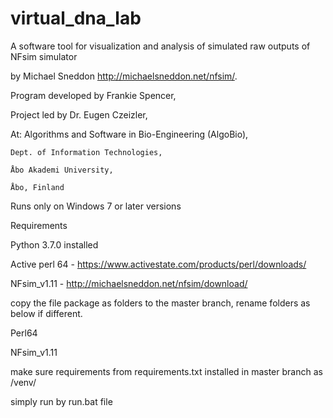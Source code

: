 # virtual_dna_lab


A software tool for visualization and analysis of simulated raw outputs of NFsim simulator 

by Michael Sneddon http://michaelsneddon.net/nfsim/.  


Program developed by Frankie Spencer,

Project led by Dr. Eugen Czeizler,


At: Algorithms and Software in Bio-Engineering (AlgoBio), 

    Dept. of Information Technologies, 
    
    Åbo Akademi University, 
    
    Åbo, Finland
    

Runs only on Windows 7 or later versions


Requirements

Python 3.7.0 installed

Active perl 64 - https://www.activestate.com/products/perl/downloads/

NFsim_v1.11 - http://michaelsneddon.net/nfsim/download/


copy the file package as folders to the master branch, rename folders as below if different.

Perl64

NFsim_v1.11


make sure requirements from requirements.txt installed in master branch as /venv/


simply run by run.bat file
